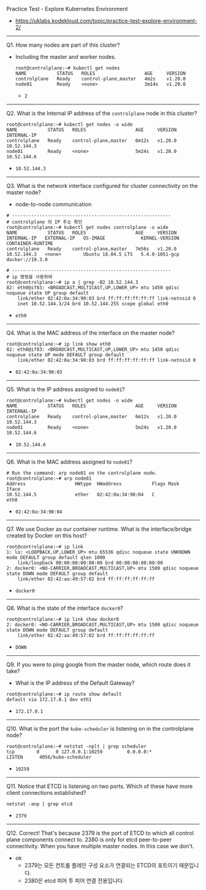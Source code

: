 Practice Test - Explore Kubernetes Environment

- https://uklabs.kodekloud.com/topic/practice-test-explore-environment-2/

---

Q1. How many nodes are part of this cluster?

- Including the master and worker nodes.

  ```shell
  root@controlplane:~# kubectl get nodes
  NAME           STATUS   ROLES                  AGE     VERSION
  controlplane   Ready    control-plane,master   4m2s    v1.20.0
  node01         Ready    <none>                 3m14s   v1.20.0
  ```

  - `2`

----

Q2. What is the Internal IP address of the `controlplane` node in this cluster?

```shell
root@controlplane:~# kubectl get nodes -o wide
NAME           STATUS   ROLES                  AGE     VERSION   INTERNAL-IP
controlplane   Ready    control-plane,master   6m12s   v1.20.0   10.52.144.3
node01         Ready    <none>                 5m24s   v1.20.0   10.52.144.6
```

- `10.52.144.3`

---

Q3. What is the network interface configured for cluster connectivity on the master node?

- node-to-node communication

```shell
# ----------------------------------------------------------
# controlplane 의 IP 주소 확인
root@controlplane:~# kubectl get nodes controlplane -o wide
NAME           STATUS   ROLES                  AGE     VERSION   INTERNAL-IP   EXTERNAL-IP   OS-IMAGE             KERNEL-VERSION   CONTAINER-RUNTIME
controlplane   Ready    control-plane,master   7m56s   v1.20.0   10.52.144.3   <none>        Ubuntu 18.04.5 LTS   5.4.0-1051-gcp   docker://19.3.0

# ----------------------------------------------------------
# ip 명령을 사용하여 
root@controlplane:~# ip a | grep -B2 10.52.144.3
82: eth0@if83: <BROADCAST,MULTICAST,UP,LOWER_UP> mtu 1450 qdisc noqueue state UP group default 
    link/ether 02:42:0a:34:90:03 brd ff:ff:ff:ff:ff:ff link-netnsid 0
    inet 10.52.144.3/24 brd 10.52.144.255 scope global eth0
```

- `eth0`

---

Q4. What is the MAC address of the interface on the master node?

```shell
root@controlplane:~# ip link show eth0
82: eth0@if83: <BROADCAST,MULTICAST,UP,LOWER_UP> mtu 1450 qdisc noqueue state UP mode DEFAULT group default 
    link/ether 02:42:0a:34:90:03 brd ff:ff:ff:ff:ff:ff link-netnsid 0
```

- `02:42:0a:34:90:03`

---

Q5. What is the IP address assigned to `node01`?

```shell
root@controlplane:~# kubectl get nodes -o wide
NAME           STATUS   ROLES                  AGE     VERSION   INTERNAL-IP
controlplane   Ready    control-plane,master   6m12s   v1.20.0   10.52.144.3
node01         Ready    <none>                 5m24s   v1.20.0   10.52.144.6
```

- `10.52.144.6`

---

Q6. What is the MAC address assigned to `node01`?

```shell
# Run the command: arp node01 on the controlplane node.
root@controlplane:~# arp node01
Address                  HWtype  HWaddress           Flags Mask            Iface
10.52.144.5              ether   02:42:0a:34:90:04   C                     eth0
```

- `02:42:0a:34:90:04`

---

Q7. We use Docker as our container runtime. What is the interface/bridge created by Docker on this host?

```shell
root@controlplane:~# ip link
1: lo: <LOOPBACK,UP,LOWER_UP> mtu 65536 qdisc noqueue state UNKNOWN mode DEFAULT group default qlen 1000
    link/loopback 00:00:00:00:00:00 brd 00:00:00:00:00:00
2: docker0: <NO-CARRIER,BROADCAST,MULTICAST,UP> mtu 1500 qdisc noqueue state DOWN mode DEFAULT group default 
    link/ether 02:42:aa:49:57:02 brd ff:ff:ff:ff:ff:ff
```

- `docker0`

---

Q8. What is the state of the interface `docker0`?

```shell
root@controlplane:~# ip link show docker0
2: docker0: <NO-CARRIER,BROADCAST,MULTICAST,UP> mtu 1500 qdisc noqueue state DOWN mode DEFAULT group default 
    link/ether 02:42:aa:49:57:02 brd ff:ff:ff:ff:ff:ff
```

- `DOWN`

---

Q9. If you were to ping google from the master node, which route does it take?

- What is the IP address of the Default Gateway?

```shell
root@controlplane:~# ip route show default
default via 172.17.0.1 dev eth1 
```

- `172.17.0.1`

---

Q10. What is the port the `kube-scheduler` is listening on in the controlplane node?

```shell
root@controlplane:~# netstat -nplt | grep scheduler
tcp        0      0 127.0.0.1:10259         0.0.0.0:*               LISTEN      4056/kube-scheduler
```

- `10259`

---

Q11. Notice that ETCD is listening on two ports. Which of these have more client connections established?

```shell
netstat -anp | grep etcd
```

- `2379`

---

Q12. Correct! That's because 2379 is the port of ETCD to which all control plane components connect to. 2380 is only for etcd peer-to-peer connectivity. When you have multiple master nodes. In this case we don't.

- ok
  - 2379는 모든 컨트롤 플레인 구성 요소가 연결되는 ETCD의 포트이기 때문입니다. 
  - 2380은 etcd 피어 투 피어 연결 전용입니다. 

